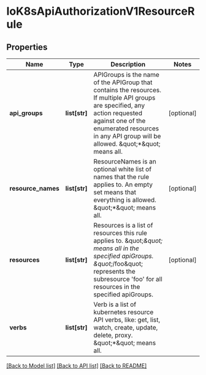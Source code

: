 # IoK8sApiAuthorizationV1ResourceRule

## Properties
Name | Type | Description | Notes
------------ | ------------- | ------------- | -------------
**api_groups** | **list[str]** | APIGroups is the name of the APIGroup that contains the resources.  If multiple API groups are specified, any action requested against one of the enumerated resources in any API group will be allowed.  \&quot;*\&quot; means all. | [optional] 
**resource_names** | **list[str]** | ResourceNames is an optional white list of names that the rule applies to.  An empty set means that everything is allowed.  \&quot;*\&quot; means all. | [optional] 
**resources** | **list[str]** | Resources is a list of resources this rule applies to.  \&quot;*\&quot; means all in the specified apiGroups.  \&quot;*/foo\&quot; represents the subresource &#39;foo&#39; for all resources in the specified apiGroups. | [optional] 
**verbs** | **list[str]** | Verb is a list of kubernetes resource API verbs, like: get, list, watch, create, update, delete, proxy.  \&quot;*\&quot; means all. | 

[[Back to Model list]](../README.md#documentation-for-models) [[Back to API list]](../README.md#documentation-for-api-endpoints) [[Back to README]](../README.md)


